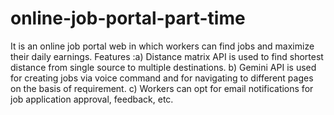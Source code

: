﻿# online-job-portal-part-time
 It is an online job portal web in which workers can find jobs and maximize their daily earnings.
 Features :a) Distance matrix API is used to find shortest distance from single source to multiple destinations.
 b) Gemini API is used for creating jobs via voice command and for navigating to different pages on the basis of requirement.
 c) Workers can opt for email notifications for  job application approval, feedback, etc.
 
